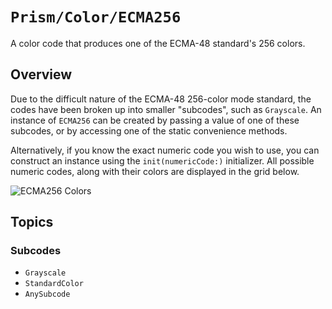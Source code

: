 # ``Prism/Color/ECMA256``

A color code that produces one of the ECMA-48 standard's 256 colors.

## Overview

Due to the difficult nature of the ECMA-48 256-color mode standard, the codes have been broken up into smaller "subcodes", such as ``Grayscale``. An instance of `ECMA256` can be created by passing a value of one of these subcodes, or by accessing one of the static convenience methods.

Alternatively, if you know the exact numeric code you wish to use, you can construct an instance using the ``init(numericCode:)`` initializer. All possible numeric codes, along with their colors are displayed in the grid below.

![ECMA256 Colors](ecma-colors-grid.svg)

## Topics

### Subcodes

- ``Grayscale``
- ``StandardColor``
- ``AnySubcode``
